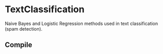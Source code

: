 # TextClassification
Naive Bayes and Logistic Regression methods used in text classification (spam detection).
## Compile
